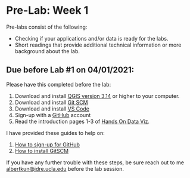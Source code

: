 # Pre-Lab: Week 1
Pre-labs consist of the following:

- Checking if your applications and/or data is ready for the labs.
- Short readings that provide additional technical information or more background about the lab.
## Due before Lab #1 on 04/01/2021:

Please have this completed before the lab:

1. Download and install [QGIS version
3.14](https://qgis.org/en/site/forusers/download.html) or higher to your
computer.
2. Download and install [Git SCM](https://git-scm.com/)
3. Download and install [VS Code](https://code.visualstudio.com/) 
4. Sign-up with a [GitHub](https://github.com/) account
5. Read the introduction pages 1-3 of [Hands On Data Viz](https://handsondataviz.org/introduction.html).

I have provided these guides to help on:
1. [How to sign-up for GitHub](../Guides/github_sign_up.md)
2. [How to install GitSCM](../Guides/gitscm.md)

If you have any further trouble with these steps, be sure reach out to me [albertkun@idre.ucla.edu](mailto:albertkun@idre.ucla.edu) before the lab session.
